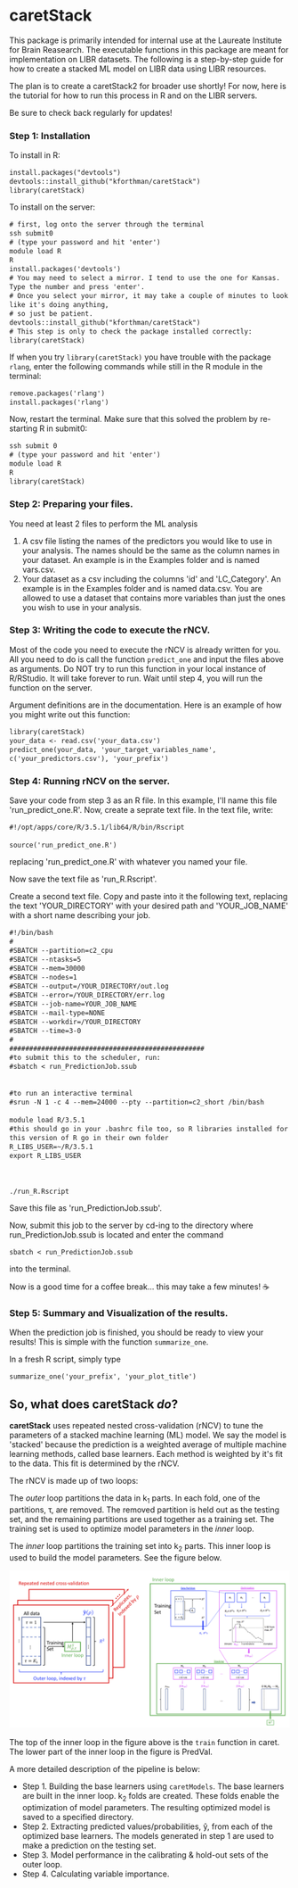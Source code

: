 # caretStack
This package is primarily intended for internal use at the Laureate Institute for Brain Reasearch. The executable functions in this package are meant for implementation on LIBR datasets. The following is a step-by-step guide for how to create a stacked ML model on LIBR data using LIBR resources.

The plan is to create a caretStack2 for broader use shortly! For now, here is the tutorial for how to run this process in R and on the LIBR servers.

Be sure to check back regularly for updates!

### Step 1: Installation
To install in R:

```
install.packages("devtools")
devtools::install_github("kforthman/caretStack")
library(caretStack)
```

To install on the server:

```
# first, log onto the server through the terminal
ssh submit0
# (type your password and hit 'enter')
module load R
R
install.packages('devtools')
# You may need to select a mirror. I tend to use the one for Kansas. Type the number and press 'enter'.
# Once you select your mirror, it may take a couple of minutes to look like it's doing anything,
# so just be patient.
devtools::install_github("kforthman/caretStack")
# This step is only to check the package installed correctly:
library(caretStack)
```

If when you try `library(caretStack)` you have trouble with the package `rlang`, 
enter the following commands while still in the R module in the terminal:
```
remove.packages('rlang')
install.packages('rlang')
```
Now, restart the terminal.
Make sure that this solved the problem by re-starting R in submit0:
```
ssh submit 0
# (type your password and hit 'enter')
module load R
R
library(caretStack)
```

### Step 2: Preparing your files.
You need at least 2 files to perform the ML analysis

1. A csv file listing the names of the predictors you would like to use in your analysis. The names should be the same as the column names in your dataset. An example is in the Examples folder and is named vars.csv.
2. Your dataset as a csv including the columns 'id' and 'LC_Category'. An example is in the Examples folder and is named data.csv. You are allowed to use a dataset that contains more variables than just the ones you wish to use in your analysis.

### Step 3: Writing the code to execute the rNCV.
Most of the code you need to execute the rNCV is already written for you. All you need to do is call the function `predict_one` and input the files above as arguments. Do NOT try to run this function in your local instance of R/RStudio. It will take forever to run. Wait until step 4, you will run the function on the server. 

Argument definitions are in the documentation. Here is an example of how you might write out this function:

```
library(caretStack)
your_data <- read.csv('your_data.csv')
predict_one(your_data, 'your_target_variables_name', c('your_predictors.csv'), 'your_prefix')
```

### Step 4: Running rNCV on the server.
Save your code from step 3 as an R file. In this example, I'll name this file 'run_predict_one.R'. Now, create a seprate text file. In the text file, write:

```
#!/opt/apps/core/R/3.5.1/lib64/R/bin/Rscript

source('run_predict_one.R')
```

replacing 'run_predict_one.R' with whatever you named your file.

Now save the text file as 'run_R.Rscript'.

Create a second text file. Copy and paste into it the following text, replacing the text 'YOUR_DIRECTORY' with your desired path and 'YOUR_JOB_NAME' with a short name describing your job.

```
#!/bin/bash
#
#SBATCH --partition=c2_cpu
#SBATCH --ntasks=5
#SBATCH --mem=30000
#SBATCH --nodes=1
#SBATCH --output=/YOUR_DIRECTORY/out.log
#SBATCH --error=/YOUR_DIRECTORY/err.log
#SBATCH --job-name=YOUR_JOB_NAME
#SBATCH --mail-type=NONE
#SBATCH --workdir=/YOUR_DIRECTORY
#SBATCH --time=3-0
#
#################################################
#to submit this to the scheduler, run:
#sbatch < run_PredictionJob.ssub


#to run an interactive terminal
#srun -N 1 -c 4 --mem=24000 --pty --partition=c2_short /bin/bash

module load R/3.5.1
#this should go in your .bashrc file too, so R libraries installed for this version of R go in their own folder
R_LIBS_USER=~/R/3.5.1
export R_LIBS_USER



./run_R.Rscript 
```

Save this file as 'run_PredictionJob.ssub'.

Now, submit this job to the server by cd-ing to the directory where run_PredictionJob.ssub is located and enter the command

```
sbatch < run_PredictionJob.ssub
```

into the terminal.

Now is a good time for a coffee break... this may take a few minutes! ☕️


### Step 5: Summary and Visualization of the results.
When the prediction job is finished, you should be ready to view your results! This is simple with the function `summarize_one`.

In a fresh R script, simply type

```
summarize_one('your_prefix', 'your_plot_title')
```

## So, what does caretStack *do*?
**caretStack** uses repeated nested cross-validation (rNCV) to tune the parameters of a stacked machine learning (ML) model. We say the model is 'stacked' because the prediction is a weighted average of multiple machine learning methods, called base learners. Each method is weighted by it's fit to the data. This fit is determined by the rNCV.

The rNCV is made up of two loops: 

The *outer* loop partitions the data in k<sub>1</sub> parts. In each fold, one of the partitions, τ, are removed. The removed partition is held out as the testing set, and the remaining partitions are used together as a training set. The training set is used to optimize model parameters in the *inner* loop. 

The *inner* loop partitions the training set into k<sub>2</sub> parts. This inner loop is used to build the model parameters. See the figure below.

![RNCV Flowchart](/Images/RNCVflowchart.png)

The top of the inner loop in the figure above is the `train` function in caret. The lower part of the inner loop in the figure is PredVal.

A more detailed description of the pipeline is below:
* Step 1. Building the base learners using `caretModels`. The base learners are built in the inner loop. k<sub>2</sub> folds are created. These folds enable the optimization of model parameters. The resulting optimized model is saved to a specified directory.
* Step 2. Extracting predicted values/probabilities, ŷ, from each of the optimized base learners. The models generated in step 1 are used to make a prediction on the testing set.
* Step 3. Model performance in the calibrating & hold-out sets of the outer loop.
* Step 4. Calculating variable importance.
